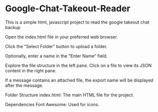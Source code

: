 # Google-Chat-Takeout-Reader
This is a simple html, javascript project to read the google takeout chat backup

Open the index.html file in your preferred web browser.

Click the "Select Folder" button to upload a folder.

Optionally, enter a name in the "Enter Name" field.

Explore the file structure in the left pane. Click on a file to view its JSON content in the right pane.

If a message contains an attached file, the export name will be displayed after the message.

Folder Structure
index.html: The main HTML file for the project.


Dependencies
Font Awesome: Used for icons.

